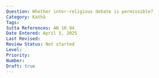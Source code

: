 ```yaml
---
Question: Whether inter-religious debate is permissible?
Category: Kathā
Tags:
Sutta References: AN 10.94
Date Entered: April 5, 2025
Last Revised:
Review Status: Not started
Level: 
Priority: 
Number: 
Draft: true
---
```

